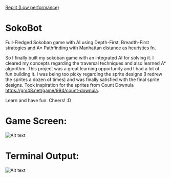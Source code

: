 [Replit (Low performance)](https://replit.com/@rumbleFTW/sokobot#.replit)
# SokoBot
Full-Fledged Sokoban game with AI using Depth-First, Breadth-First strategies and A* Pathfinding with Manhattan distance as heuristics fn.

So I finally built my sokoban game with an integrated AI for solving it.
I cleared my concepts regarding the traversal techniques and also learned A* algorithm.
This project was a great learning oppurtunity and I had a lot of fun building it.
I was being too picky regarding the sprite designs (I redrew the sprites a dozen of times) and was finally satisfied with the final sprite designs. Took inspiration for the sprites from  Count Downula https://gm48.net/game/994/count-downula.

Learn and have fun.
Cheers!
:D

<h1>Game Screen:</h1>

![Alt text](https://imgur.com/a4jlgnN.png "Game Screen")

<h1>Terminal Output:</h1>

![Alt text](https://imgur.com/kHPW4G6.png "Terminal Output")
